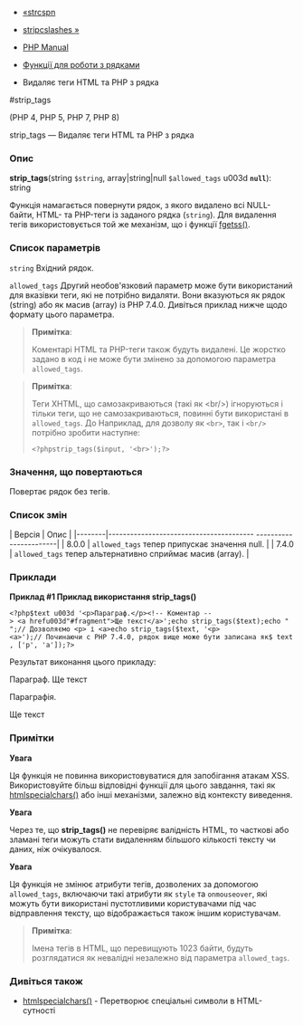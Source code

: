- [«strcspn](function.strcspn.md)
- [stripcslashes »](function.stripcslashes.md)

- [PHP Manual](index.md)
- [Функції для роботи з рядками](ref.strings.md)
- Видаляє теги HTML та PHP з рядка

#strip_tags

(PHP 4, PHP 5, PHP 7, PHP 8)

strip_tags — Видаляє теги HTML та PHP з рядка

### Опис

**strip_tags**(string `$string`, array\|string\|null `$allowed_tags` u003d
**`null`**): string

Функція намагається повернути рядок, з якого видалено всі NULL-байти,
HTML- та PHP-теги із заданого рядка (`string`). Для видалення тегів
використовується той же механізм, що і функції
[fgetss()](function.fgetss.md).

### Список параметрів

`string`
Вхідний рядок.

`allowed_tags`
Другий необов'язковий параметр може бути використаний для вказівки
теги, які не потрібно видаляти. Вони вказуються як рядок (string) або
як масив (array) із PHP 7.4.0. Дивіться приклад нижче щодо
формату цього параметра.

> **Примітка**:
>
> Коментарі HTML та PHP-теги також будуть видалені. Це жорстко задано в
> код і не може бути змінено за допомогою параметра `allowed_tags`.

> **Примітка**:
>
> Теги XHTML, що самозакриваються (такі як \<br/\>) ігноруються і тільки
> теги, що не самозакриваються, повинні бути використані в `allowed_tags`. До
> Наприклад, для дозволу як `<br>`, так і `<br/>` потрібно зробити
> наступне:
>
> ` <?phpstrip_tags($input, '<br>');?> `

### Значення, що повертаються

Повертає рядок без тегів.

### Список змін

| Версія | Опис |
|--------|---------------------------------------- -----------------------|
| 8.0.0 | `allowed_tags` тепер припускає значення null. |
| 7.4.0 | `allowed_tags` тепер альтернативно сприймає масив (array). |

### Приклади

**Приклад #1 Приклад використання **strip_tags()****

` <?php$text u003d '<p>Параграф.</p><!-- Коментар --> <a hrefu003d"#fragment">Ще текст</a>';echo strip_tags($text);echo "
";// Дозволяємо <p> і <a>echo strip_tags($text, '<p><a>');// Починаючи с PHP 7.4.0, рядок вище може бути записана як$ text, ['p', 'a']);?> `

Результат виконання цього прикладу:

Параграф. Ще текст
<p>Параграфія.</p> <a hrefu003d"#fragment">Ще текст</a>

### Примітки

**Увага**

Ця функція не повинна використовуватися для запобігання атакам XSS.
Використовуйте більш відповідні функції для цього завдання, такі як
[htmlspecialchars()](function.mdspecialchars.md) або інші
механізми, залежно від контексту виведення.

**Увага**

Через те, що **strip_tags()** не перевіряє валідність HTML, то
часткові або зламані теги можуть стати видаленням більшого
кількості тексту чи даних, ніж очікувалося.

**Увага**

Ця функція не змінює атрибути тегів, дозволених за допомогою
`allowed_tags`, включаючи такі атрибути як `style` та `onmouseover`,
які можуть бути використані пустотливими користувачами під час відправлення
тексту, що відображається також іншим користувачам.

> **Примітка**:
>
> Імена тегів в HTML, що перевищують 1023 байти, будуть розглядатися як
> невалідні незалежно від параметра `allowed_tags`.

### Дивіться також

- [htmlspecialchars()](function.mdspecialchars.md) - Перетворює
спеціальні символи в HTML-сутності

